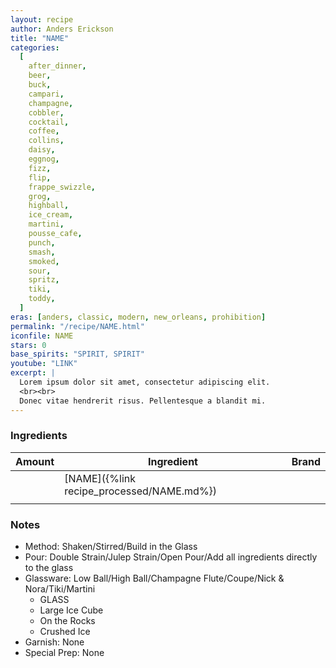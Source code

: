 ```yaml
---
layout: recipe
author: Anders Erickson
title: "NAME"
categories:
  [
    after_dinner, 
    beer, 
    buck, 
    campari, 
    champagne,
    cobbler,
    cocktail,
    coffee,
    collins,
    daisy,
    eggnog,
    fizz,
    flip,
    frappe_swizzle,
    grog,
    highball,
    ice_cream,
    martini,
    pousse_cafe,
    punch,
    smash,
    smoked,
    sour,
    spritz,
    tiki,
    toddy,
  ]
eras: [anders, classic, modern, new_orleans, prohibition]
permalink: "/recipe/NAME.html"
iconfile: NAME
stars: 0
base_spirits: "SPIRIT, SPIRIT"
youtube: "LINK"
excerpt: |
  Lorem ipsum dolor sit amet, consectetur adipiscing elit.
  <br><br>
  Donec vitae hendrerit risus. Pellentesque a blandit mi.
---
```


### Ingredients

| Amount | Ingredient                      | Brand |
| -----: | ------------------------------- | ----- |
|        | [NAME]({%link recipe_processed/NAME.md%}) |       |
|        |                                 |       |

### Notes

- Method: Shaken/Stirred/Build in the Glass
- Pour: Double Strain/Julep Strain/Open Pour/Add all ingredients directly to the glass
- Glassware: Low Ball/High Ball/Champagne Flute/Coupe/Nick & Nora/Tiki/Martini
  - GLASS
  - Large Ice Cube
  - On the Rocks
  - Crushed Ice
- Garnish: None
- Special Prep: None

    
<script type="application/ld+json">
{
  "@context": "https://schema.org",
  "@type": "Recipe",
  "author": "{{ page.author }}",
  "description": "{{ page.excerpt | strip_html | replace: '"', "'" }}",
  "image": "{% for ingredient in site.data[page.iconfile].images.ingredient limit: 1 %}{{ ingredient.url }}{% endfor %}",
  "recipeIngredient": [  " NAME",
  ""],
  "name": "{{ page.title }}",
  "recipeInstructions": "  {
    '@type': 'HowToStep',
    'text': '- Method: Shaken/Stirred/Build in the Glass
'
  },  {
    '@type': 'HowToStep',
    'text': '- Pour: Double Strain/Julep Strain/Open Pour/Add all ingredients directly to the glass
'
  },  {
    '@type': 'HowToStep',
    'text': '- Glassware: Low Ball/High Ball/Champagne Flute/Coupe/Nick & Nora/Tiki/Martini
'
  },  {
    '@type': 'HowToStep',
    'text': '  - GLASS
'
  },  {
    '@type': 'HowToStep',
    'text': '  - Large Ice Cube
'
  },  {
    '@type': 'HowToStep',
    'text': '  - On the Rocks
'
  },  {
    '@type': 'HowToStep',
    'text': '  - Crushed Ice
'
  },  {
    '@type': 'HowToStep',
    'text': '- Garnish: None
'
  },  {
    '@type': 'HowToStep',
    'text': '- Special Prep: None
'
  }",
  "recipeYield": "1 cocktail",
  "recipeCategory": "cocktail"
}
</script>

    